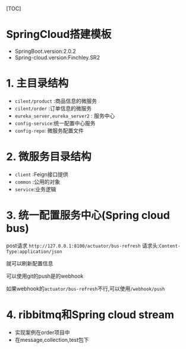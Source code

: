 [TOC]

# SpringCloud搭建模板

* SpringBoot.version:2.0.2
* Spring-cloud.version:Finchley.SR2

# 1. 主目录结构
* `cilent/product` :商品信息的微服务
* `cilent/order` :订单信息的微服务
* `eureka_server,eureka_server2` : 服务中心
* `config-service`:统一配置中心服务
* `config-repo`: 微服务配置文件

# 2. 微服务目录结构
* `client` :Feign接口提供
* `common` :公用的对象
* `service`:业务逻辑

# 3. 统一配置服务中心(Spring cloud bus)

post请求 `http://127.0.0.1:8100/actuator/bus-refresh` 请求头:`Content-Type:application/json`

就可以刷新配置信息

可以使用git的push是的webhook

如果webhook的`actuator/bus-refresh`不行,可以使用`/webhook/push`

# 4. ribbitmq和Spring cloud stream
* 实现案例在order项目中
* 在message,collection,test包下
